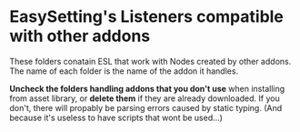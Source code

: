 # EasySetting's Listeners compatible with other addons

These folders conatain ESL that work with Nodes created by other addons.
The name of each folder is the name of the addon it handles.

**Uncheck the folders handling addons that you don't use** when installing from
asset library, or **delete them** if they are already downloaded. If you don't,
there will propably be parsing errors caused by static typing. (And because it's
useless to have scripts that wont be used...)
